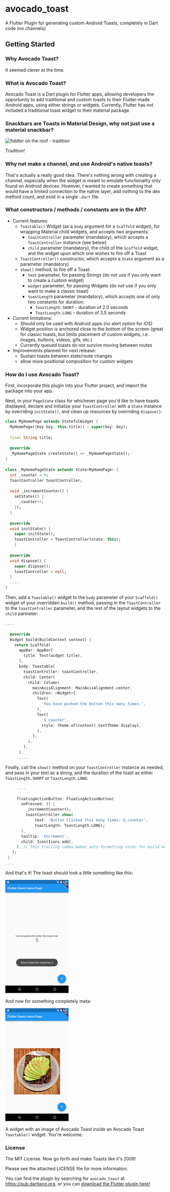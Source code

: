 # avocado_toast

A Flutter Plugin for generating custom Android Toasts, completely in Dart code (no channels).

## Getting Started

### Why Avocado Toast?

It seemed clever at the time.

### What is Avocado Toast?

Avocado Toast is a Dart plugin for Flutter apps, allowing developers the opportunity to add traditional and custom toasts to their Flutter-made Android apps, using either strings or widgets. Currently, Flutter has not included a traditional toast widget to their material package.

### Snackbars are Toasts in Material Design, why not just use a material snackbar?

![fiddler on the roof - tradition](http://www.peacechristianchurch.org/wp-content/uploads/2017/11/Tradition.jpg)

Tradition!

### Why not make a channel, and use Android's native toasts?

That's actually a really good idea. There's nothing wrong with creating a channel, especially when the widget is meant to emulate functionality only found on Android devices. However, I wanted to create something that would have a limited connection to the native layer, add nothing to the dex method count, and exist in a single `.dart` file.

### What constructors / methods / constants are in the API?

* Current features:
    * `Toastable()` Widget (as a `body` argument for a `Scaffold` widget), for wrapping Material child widgets, and accepts two arguments:
        * `toastController` parameter (mandatory), which accepts a `ToastController` instance (see below)
        * `child` parameter (mandatory), the child of the `Scaffold` widget, and the widget upon which one wishes to fire off a Toast
    * `ToastController()` constructor, which accepts a `State` argument as a parameter (mandatory)
    * `show()` method, to fire off a Toast:
        * `text` parameter, for passing Strings (do not use if you only want to create a custom widget)
        * `widget` parameter, for passing Widgets (do not use if you only want to make a classic toast)
        * `toastLength` parameter (mandatory), which accepts one of only two constants for duration:
            * `ToastLength.SHORT` - duration of 2.0 seconds
            * `ToastLength.LONG` - duration of 3.5 seconds
* Current limitations:
    * Should only be used with Android apps (no alert option for iOS)
    * Widget position is anchored close to the bottom of the screen (great for classic toasts, but limits placement of custom widgets, i.e. images, buttons, videos, gifs, etc.)
    * Currently queued toasts do not survive moving between routes
* Improvements planned for next release:
    * Sustain toasts between state/route changes
    * allow more positional composition for custom widgets

### How do I use Avocado Toast?

First, incorporate this plugin into your Flutter project, and import the package into your app.

Next, in your `PageState` class for whichever page you'd like to have toasts displayed, declare and initialize your `ToastController` with a `State` instance by overriding `initState()`, and clean up resources by overriding `dispose()`:

```dart
class MyHomePage extends StatefulWidget {
  MyHomePage({Key key, this.title}) : super(key: key);

  final String title;

  @override
  _MyHomePageState createState() => _MyHomePageState();
}

class _MyHomePageState extends State<MyHomePage> {
  int _counter = 0;
  ToastController toastController;

  void _incrementCounter() {
    setState(() {
      _counter++;
    });
  }

  @override
  void initState() {
    super.initState();
    toastController = ToastController(state: this);
    }

  @override
  void dispose() {
    super.dispose();
    toastController = null;
  }
  ....
}
```

Then, add a `Toastable()` widget to the `body` parameter of your `Scaffold()` widget of your overridden `build()` method, passing in the `ToastController` to the `toastController` parameter, and the rest of the layout widgets to the `child` parmeter:

```dart
....

  @override
  Widget build(BuildContext context) {
    return Scaffold(
      appBar: AppBar(
        title: Text(widget.title),
      ),
      body: Toastable(
        toastController: toastController,
        child: Center(
          child: Column(
            mainAxisAlignment: MainAxisAlignment.center,
            children: <Widget>[
              Text(
                'You have pushed the button this many times:',
              ),
              Text(
                '$_counter',
                style: Theme.of(context).textTheme.display1,
              ),
            ],
          ),
        ),
      ),
      ....
 ```
 
 Finally, call the `show()` method on your `ToastController` instance as needed, and pass in your text as a string, and the duration of the toast as either `ToastLength.SHORT` or `ToastLength.LONG`:
 
 ```dart
      ....
      
      floatingActionButton: FloatingActionButton(
        onPressed: () {
          _incrementCounter();
          toastController.show(
              text: 'Button Clicked this many times: $_counter', 
              toastLength: ToastLength.LONG);
        },
        tooltip: 'Increment',
        child: Icon(Icons.add),
      ), // This trailing comma makes auto-formatting nicer for build methods.
    );
  }
 ....
```

And that's it! The toast should look a little something like this:

<img src="https://github.com/JDVila/avocado_toast/blob/master/readme_images/traditional_toast.png" width="200">

And now for something completely meta:

<img src="https://github.com/JDVila/avocado_toast/blob/master/readme_images/avocado_toast_toast.png" width="200">


A widget with an image of Avocado Toast inside an  Avocado Toast `Toastable()` widget. You're welcome. 

### License

The MIT License. Now go forth and make Toasts like it's 2008!

Please see the attached LICENSE file for more information.

You can find the plugin by searching for `avocado_toast` at https://pub.dartlang.org, or you can [download the Flutter plugin here!](https://pub.dartlang.org/packages/avocado_toast)
